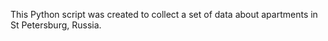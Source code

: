 This Python script was created to collect a set of data about apartments in St Petersburg, Russia.

